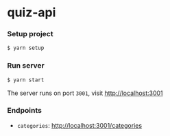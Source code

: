 # quiz-api

### Setup project
```bash
$ yarn setup
```

### Run server
```bash
$ yarn start
```
The server runs on port `3001`, visit [http://localhost:3001](http://localhost:3001)

### Endpoints
- `categories`: [http://localhost:3001/categories](http://localhost:3001/categories)

